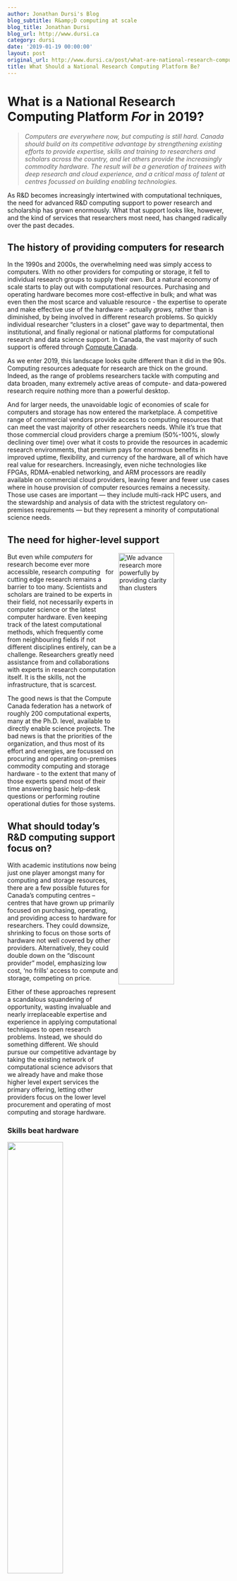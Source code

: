```yaml
---
author: Jonathan Dursi's Blog
blog_subtitle: R&amp;D computing at scale
blog_title: Jonathan Dursi
blog_url: http://www.dursi.ca
category: dursi
date: '2019-01-19 00:00:00'
layout: post
original_url: http://www.dursi.ca/post/what-are-national-research-computing-platforms-for-now.html
title: What Should a National Research Computing Platform Be?
---
```


<h1 id="what-is-a-national-research-computing-platform-for-in-2019">What is a National Research Computing Platform <em>For</em> in 2019?</h1>

<blockquote>
  <p><em>Computers are everywhere now, but computing is still hard. Canada
should build on its competitive advantage by
strengthening existing efforts to provide
expertise, skills and training to researchers and
scholars across the country, and let others provide the increasingly
commodity hardware.  The result will be a generation of trainees
with deep research and cloud experience, and a critical mass of
talent at centres focussed on building enabling technologies.</em></p>
</blockquote>

<p>As R&amp;D becomes increasingly intertwined with computational techniques,
the need for advanced R&amp;D computing support to power research and
scholarship has grown enormously.  What that support looks like,
however, and the kind of services that researchers most need, has
changed radically over the past decades.</p>

<h2 id="the-history-of-providing-computers-for-research">The history of providing computers for research</h2>

<p>In the 1990s and 2000s, the overwhelming need was simply access to
computers.  With no other providers for computing or storage, it
fell to individual research groups to supply their own.  But a
natural economy of scale starts to play out with computational
resources.  Purchasing and operating hardware becomes more
cost-effective in bulk; and what was even then the most scarce and
valuable resource - the expertise to operate and make effective use
of the hardware - actually <em>grows</em>, rather than is diminished, by
being involved in different research problems.  So quickly individual
researcher “clusters in a closet” gave way to departmental, then
institutional, and finally regional or national platforms for
computational research and data science support.  In Canada, the
vast majority of such support is offered through <a href="https://www.computecanada.ca">Compute
Canada</a>.</p>

<p>As we enter 2019, this landscape looks quite different than it did
in the 90s.  Computing resources adequate for research are thick
on the ground.  Indeed, as the range of problems researchers tackle
with computing and data broaden, many extremely active areas of
compute- and data-powered research require nothing more than a
powerful desktop.</p>

<p>And for larger needs, the unavoidable logic of economies of scale
for computers and storage has now entered the marketplace.  A
competitive range of commercial vendors provide access to
computing resources that can meet the vast majority of other
researchers needs.  While it’s true that those commercial cloud
providers charge a premium (50%-100%, slowly declining over time)
over what it costs to provide the resources in academic research
environments, that premium pays for enormous benefits in improved
uptime, flexibility, and currency of the hardware, all of which
have real value for researchers.  Increasingly, even niche technologies
like FPGAs, RDMA-enabled networking, and ARM processors are readily
available on commercial cloud providers, leaving fewer and fewer
use cases where in house provision of computer resources remains a
necessity.  Those use cases are important — they include 
multi-rack HPC users, and the stewardship and analysis
of data with the strictest regulatory on-premises requirements —
but they represent a minority of computational science needs.</p>

<h2 id="the-need-for-higher-level-support">The need for higher-level support</h2>

<p><img alt="We advance research more powerfully by providing clarity than clusters" src="https://www.dursi.ca/assets/what_is_ardc_for/shutterstock_clarity.jpg" style="float: right; width: 50%;" />
But even while <em>computers</em> for research become ever more accessible,
research <em>computing</em>   for cutting edge research remains a barrier to too many.  Scientists and scholars are trained to be experts in
their field, not necessarily experts in computer science or the
latest computer hardware.  Even keeping track of the latest
computational methods, which frequently come from neighbouring
fields if not different disciplines entirely, can be a challenge.
Researchers greatly need assistance from and collaborations with
experts in research computation itself.  It is the skills, not the
infrastructure, that is scarcest.</p>

<p>The good news is that the Compute Canada federation has a network
of roughly 200 computational experts, many at the Ph.D. level,
available to directly enable science projects.  The bad news is that
the priorities of the organization, and thus most of its effort and
energies, are focussed on procuring and operating on-premises commodity
computing and storage hardware - to the extent that many of those
experts spend most of their time answering basic help-desk
questions or performing routine operational duties for those systems.</p>

<h2 id="what-should-todays-rd-computing-support-focus-on">What should today’s R&amp;D computing support focus on?</h2>

<p>With academic institutions now being just one player amongst
many for computing and storage resources, there are a few possible
futures for Canada’s computing centres – centres that have 
grown up primarily
focused on purchasing, operating, and providing access to hardware 
for researchers.  They could downsize, shrinking to focus on those
sorts of hardware not well covered by other providers.  Alternatively,
they could double down on the “discount provider” model,
emphasizing low cost, ‘no frills’ access to compute and
storage, competing on price.</p>

<p>Either of these approaches represent a scandalous squandering of
opportunity, wasting invaluable and nearly irreplaceable expertise
and experience in applying computational techniques to open research
problems.   Instead, we should do something different.  We should
pursue our competitive advantage by taking the existing network of
computational science advisors that we already have and make those
higher level expert services the primary offering, letting other
providers focus on the lower level procurement and operating of
most computing and storage hardware.</p>

<h3 id="skills-beat-hardware">Skills beat hardware</h3>

<p><img src="https://www.dursi.ca/assets/what_is_ardc_for/pixabay_mechanics-3310067.png" style="float: right; width: 50%;" /></p>

<p>The goal of a research computing support platform is to enable
research, and to help develop the next generation of research talent.
Knowledge transfer and skills development are by far the most
valuable work that a computing team can to to meet those goals -
because skills have longest lasting impact, because it addresses 
real needs in Canada’s R&amp;D ecosystem, and simply because no one 
else can do it at scale.</p>

<p>First, deep training with research methods pay
long-lasting dividends. Even in a rapidly changing fields like data 
and computational science, skills and experience don’t depreciate the
way computing hardware does.  New methods come, but old methods don’t
really go; and fluency in the previous generation of methods makes
learning – or even creating – those newer methods easier.</p>

<p>And it’s actually even better than that, because not only do the
skills that come from that research experience and training remain
useful in their field for long periods from time, they transfer
to other disiplines extremely well.  Methods for solving equations,
or pulling information out of data, have strong relationships with
each other and can often be applied with modest modifications to 
problems well outside the fields in which they were first developed.
These broad areas of effort - Data Science, Informatics, 
Simulation Science, and the Data Engineering or cloud computing
tools needed for them - are enabling research technologies which 
can empower research in many fields.  And there lies the second
reason for the importance of the skills devevelopment; these
research-enabling technologies are areas in which Canada
currently lags.  A recent report on the 
<a href="http://new-report.scienceadvice.ca/assets/report/Competing_in_a_Global_Innovation_Economy_FullReport_EN.pdf">State of Science and Technology and Industrial R&amp;D</a> specifically calls out “enabling technologies”
as a current area of weakness for Canada which is holding high
impact research in other areas back.  Focussing on such highly
transferrable skills and talent development in our research computing
platform would help build a critical mass of such expertise both
in the research computing centres themselves and in the community as
a whole.</p>

<p>Finally, there just aren’t other options for providing high-level
data and computational science collaboration and training to Canada’s
scholars and researchers consistently and across disciplines.  We in the
research community know that availability of a collaborator with
complementary interests and skills can make the difference between
a research project happening or not.  Unlike access to commodity
computing hardware, the skills involved in making sure researchers
have access to the best methods for their research, and in training
emerging research talent in the computational side of their discipline,
are very much not commodity skills, and cannot be purchased or rented
from somewhere else.</p>

<h3 id="the-cloud-premium-is-a-price-worth-paying">The cloud premium is a price worth paying</h3>

<p><img src="https://www.dursi.ca/assets/what_is_ardc_for/pixabay_cloud-computing-2001090.jpg" style="float: right; width: 50%;" /></p>

<p>The benefits of further efforts in skills development and training
are fairly clear, and this alone would justify redirecting some
effort from hardware to research services, and using comercial 
cloud providers to fill the gap. But having substantial commercial
cloud resources available for researchers is worthwhile on its own merits.</p>

<p>Firstly, cloud provides more flexibility for rapidly changing research.
The resource mix can be much broader and change much more rapidly
than traditional procurement cycles would allow; what’s more, those
changes can be in response to demonstrated researcher needs, rather
than making predictions and assumptions about the next five years
based on existing research users.  Like owning systems, dynamically
taking advantage of this flexibility requires top operational staff.
And the uptime availability and hardware currency of these resources
will generally be significantly better than what can be provided in
house.</p>

<p>Secondly, trainees and staff benefit from gaining extremely relevant 
commercial cloud expertise.  This goes back to skills development
a bit, but in this case it’s the system tools – the experience
working with commercial cloud services and building data systems 
solutions using them – that are valuable in and of themselves,
and will be attractive skills to have in whatever career they
move on to.</p>

<p>Finally, commercial engagement can proceed much more smoothly, and
be more attractive from the point of view of the commercial partner,
when the collaboration happens in the commercial cloud. The success
of efforts like <a href="https://www.theubercloud.com">Uber Cloud</a> provides
some validation of this.  Most companies that would participate in such
engagement either already have or are planning commercial cloud projects,
and are likely more comfortable with such offerings that using 
academic systems.</p>

<h2 id="how-to-proceed">How to proceed</h2>

<p>Making significant changes to priorities and indeed how we 
provision basic services can seem daunting.  It may not seem clear
how to get there from here, but there are some basic approaches
and guidelines that can help.</p>

<dl>
  <dt><strong>No need to do it all at once</strong></dt>
  <dd>This is a change that can and should be made incrementally.  A 
team can be quite straightforwardly trained at a new,
small, “national site” to provide access to a slowly
growing range of cloud resources.  This can start as a modestly
scaled pilot, expanding in response to researcher needs.</dd>
  <dt><strong>Make the hardware you own really count by advancing the mission</strong></dt>
  <dd>Many hardware needs are readily outsourceable, whether to commerical
entities or by “buying in” with other academic R&amp;D 
computing partners.  However, some resources will likely stay in-house.
The way to choose is to ensure that every decision to own
rapidly-depreciating, expensive-to-operate equipment directly
supports the mission of excellent research support and research skills
development.  In-house equipment should be significantly better
at that mission than what can be procured from elsewhere.  That
may mean making cutting-edge infrastructure that is
in itself publication worthy, or buying still-prototype 
experimental systems to evaluate, and to build and share expertise
on.</dd>
  <dt><strong>Use the right tools for the job</strong></dt>
  <dd>Helpdesk requests and fixing software bugs both
are short-term tasks that benefit from a “ticket tracking”
approach; an issue is identified, someone fixes it and 
“closes” the ticket, and the faster the ticket is closed,
the better the service was.  That isn’t the right way to think about
higher-level services like collaborations and knowledge transfer,
and using tools for one to manage interactions like the other distorts
both the tool and the interactions.  Consulting firms use case
managment software, not ticket trackers, to manage engagements,
and use the effectiveness of the collaboration rather than the duration
of the engagement to judge success.  Since interactions with the
researchers are vitally important to the success of the mission,
the best available case management software (and helpdesk software where
appropriate) should be used.</dd>
  <dt><strong>Make the expertise really count by building a unified national team</strong></dt>
  <dd>Once the right tools are in place, other lessons can be learned
from successful consultancies.  The most successful collaborations
will combine staff from across the country with the appropriate 
expertise, and staff that are local to the researcher.  To achieve
that, the computational experts across the country must be able
to find each other, self-assemble into teams as needed, and collaborate
seamlessly.  While the technical infratructure for this exists,
the organizational incentives are still for staff at a site to support 
primarily “their” researchers.  Such siloing is completely
counter to supporting national research.</dd>
</dl>

<h2 id="summary">Summary</h2>

<p><img src="https://www.dursi.ca/assets/what_is_ardc_for/shutterstock_collaboration.jpg" style="float: right; width: 50%;" /></p>

<p>The goal of a research computing support platform - any research
support resource, really - is to enable research, and to help develop
the next generation of research talent.  With that primary mission
in mind, the reasons for focussing the time and effort of computational
science experts on collaboration and skills development rather than
operating commodity hardware could not be clearer:</p>

<ul>
  <li>Collaboration across disciplines - domain science and computational/data expertise - enables better Canadian research;</li>
  <li>Computational and data skills maintain their value, while hardware rapidly depreciates; and</li>
  <li>Building a critical mass of expertise and talent focussed on emerging data science and computational methods will strengthen Canadian competitiveness not just in research but in innovation.</li>
</ul>

<p>There are costs to this approach; it will cost somewhat more to
have someone else run much of that hardware.  But even those costs
have upsides:</p>

<ul>
  <li>Cloud provides more flexibility for rapidly changing research; capability mixes and system configurations can be changed much faster than hardware procurement cycles;</li>
  <li>Commercial cloud infrastructure provides much better uptime and currency for researchers;</li>
  <li>Both the computational experts and the research trainees benefit from gaining extremely relevant cloud expertise that will benefit them in any future career; and</li>
  <li>Industrial engagement will be much more straightforward around 
commercial cloud providers than academic infrastructure.</li>
</ul>

<p>The prospect of moving to such a different service model may seem
daunting, but it needn’t be:</p>

<ul>
  <li>Move one step at a time, with a new, small, “national site” being a collection of cloud resources;</li>
  <li>Not all hardware can be outsourced; make what you do retain an ownership stake in count by having it be best-in-class, enable experimentation and development of new approaches, or otherwise having owning it rather than renting it <em>directly</em> advance the mission;</li>
  <li>Choose the best possible tools for staff/researcher interactions; and</li>
  <li>Build the best possible computational science team by having them collaborate internally, as well, and ensuring researchers and trainees get the most relevant help and collaboration possible.</li>
</ul>

<p>These changes will not be easy; they will require participation from
funders, staff, researchers, and all stakeholders.  But the research
computing world of today is not that of the 1990s, and how we support
computational research should take advantage of that.</p>

<p>Images courtesy of <a href="https://www.shutterstock.com/home">shutterstock</a> and <a href="https://pixabay.com">pixabay</a>, used under license</p>